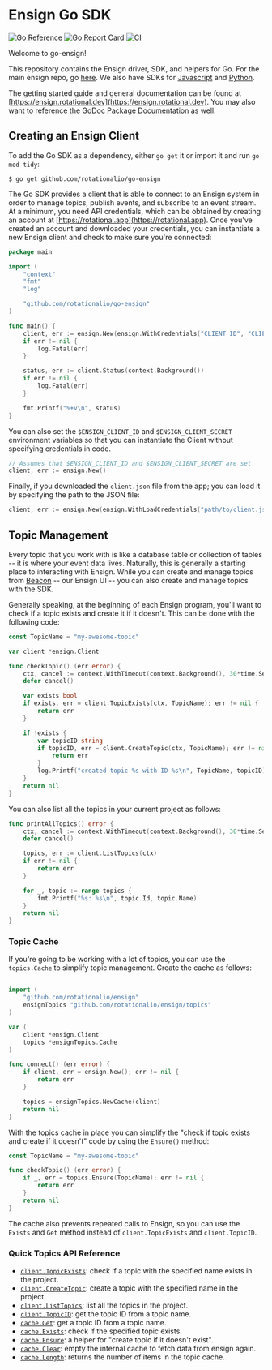 # Ensign Go SDK

[![Go Reference](https://pkg.go.dev/badge/github.com/rotationalio/go-ensign.svg)](https://pkg.go.dev/github.com/rotationalio/go-ensign)
[![Go Report Card](https://goreportcard.com/badge/github.com/rotationalio/go-ensign)](https://goreportcard.com/report/github.com/rotationalio/go-ensign)
[![CI](https://github.com/rotationalio/go-ensign/actions/workflows/test.yaml/badge.svg)](https://github.com/rotationalio/go-ensign/actions/workflows/test.yaml)

Welcome to go-ensign!

This repository contains the Ensign driver, SDK, and helpers for Go. For the main ensign repo, go [here](https://github.com/rotationalio/ensign). We also have SDKs for [Javascript](https://github.com/rotationalio/ensignjs) and [Python](https://github.com/rotationalio/pyensign).

The getting started guide and general documentation can be found at [https://ensign.rotational.dev](https://ensign.rotational.dev). You may also want to reference the [GoDoc Package Documentation](https://pkg.go.dev/github.com/rotationalio/go-ensign) as well.

## Creating an Ensign Client

To add the Go SDK as a dependency, either `go get` it or import it and run `go mod tidy`:

```
$ go get github.com/rotationalio/go-ensign
```

The Go SDK provides a client that is able to connect to an Ensign system in order to manage topics, publish events, and subscribe to an event stream. At a minimum, you need API credentials, which can be obtained by creating an account at [https://rotational.app](https://rotational.app). Once you've created an account and downloaded your credentials, you can instantiate a new Ensign client and check to make sure you're connected:

```go
package main

import (
	"context"
	"fmt"
	"log"

	"github.com/rotationalio/go-ensign"
)

func main() {
	client, err := ensign.New(ensign.WithCredentials("CLIENT ID", "CLIENT SECRET"))
	if err != nil {
		log.Fatal(err)
	}

	status, err := client.Status(context.Background())
	if err != nil {
		log.Fatal(err)
	}

	fmt.Printf("%+v\n", status)
}
```

You can also set the `$ENSIGN_CLIENT_ID` and `$ENSIGN_CLIENT_SECRET` environment
variables so that you can instantiate the Client without specifying credentials in code.

```go
// Assumes that $ENSIGN_CLIENT_ID and $ENSIGN_CLIENT_SECRET are set
client, err := ensign.New()
```

Finally, if you downloaded the `client.json` file from the app; you can load it by specifying the path to the JSON file:


```go
client, err := ensign.New(ensign.WithLoadCredentials("path/to/client.json"))
```

## Topic Management

Every topic that you work with is like a database table or collection of tables -- it is where your event data lives. Naturally, this is generally a starting place to interacting with Ensign. While you can create and manage topics from [Beacon](https://rotational.app) -- our Ensign UI -- you can also create and manage topics with the SDK.

Generally speaking, at the beginning of each Ensign program, you'll want to check if a topic exists and create it if it doesn't. This can be done with the following code:

```go
const TopicName = "my-awesome-topic"

var client *ensign.Client

func checkTopic() (err error) {
	ctx, cancel := context.WithTimeout(context.Background(), 30*time.Second)
	defer cancel()

	var exists bool
	if exists, err = client.TopicExists(ctx, TopicName); err != nil {
		return err
	}

	if !exists {
		var topicID string
		if topicID, err = client.CreateTopic(ctx, TopicName); err != nil {
			return err
		}
		log.Printf("created topic %s with ID %s\n", TopicName, topicID)
	}
	return nil
}
```

You can also list all the topics in your current project as follows:

```go
func printAllTopics() error {
	ctx, cancel := context.WithTimeout(context.Background(), 30*time.Second)
	defer cancel()

	topics, err := client.ListTopics(ctx)
	if err != nil {
		return err
	}

	for _, topic := range topics {
		fmt.Printf("%s: %s\n", topic.Id, topic.Name)
	}
	return nil
}
```

### Topic Cache

If you're going to be working with a lot of topics, you can use the `topics.Cache` to simplify topic management. Create the cache as follows:

```go

import (
	"github.com/rotationalio/ensign"
	ensignTopics "github.com/rotationalio/ensign/topics"
)

var (
	client *ensign.Client
	topics *ensignTopics.Cache
)

func connect() (err error) {
	if client, err = ensign.New(); err != nil {
		return err
	}

	topics = ensignTopics.NewCache(client)
	return nil
}
```

With the topics cache in place you can simplify the "check if topic exists and create if it doesn't" code by using the `Ensure()` method:

```go
const TopicName = "my-awesome-topic"

func checkTopic() (err error) {
	if _, err = topics.Ensure(TopicName); err != nil {
		return err
	}
	return nil
}
```

The cache also prevents repeated calls to Ensign, so you can use the `Exists` and `Get` method instead of `client.TopicExists` and `client.TopicID`.

### Quick Topics API Reference

- [`client.TopicExists`](https://pkg.go.dev/github.com/rotationalio/go-ensign#Client.TopicExists): check if a topic with the specified name exists in the project.
- [`client.CreateTopic`](https://pkg.go.dev/github.com/rotationalio/go-ensign#Client.CreateTopic): create a topic with the specified name in the project.
- [`client.ListTopics`](https://pkg.go.dev/github.com/rotationalio/go-ensign#Client.ListTopics): list all the topics in the project.
- [`client.TopicID`](https://pkg.go.dev/github.com/rotationalio/go-ensign#Client.TopicID): get the topic ID from a topic name.
- [`cache.Get`](https://pkg.go.dev/github.com/rotationalio/go-ensign/topics#Cache.Get): get a topic ID from a topic name.
- [`cache.Exists`](https://pkg.go.dev/github.com/rotationalio/go-ensign/topics#Cache.Exists): check if the specified topic exists.
- [`cache.Ensure`](https://pkg.go.dev/github.com/rotationalio/go-ensign/topics#Cache.Ensure): a helper for "create topic if it doesn't exist".
- [`cache.Clear`](https://pkg.go.dev/github.com/rotationalio/go-ensign/topics#Cache.Clear): empty the internal cache to fetch data from ensign again.
- [`cache.Length`](https://pkg.go.dev/github.com/rotationalio/go-ensign/topics#Cache.Length): returns the number of items in the topic cache.